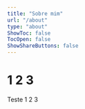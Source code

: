 ```yaml
---
title: "Sobre mim"
url: "/about"
type: "about"
ShowToc: false
TocOpen: false
ShowShareButtons: false
---
```


# 1 2 3

Teste 1 2 3